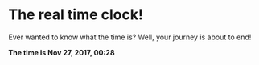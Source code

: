 # The real time clock!

Ever wanted to know what the time is? Well, your journey is about to end!

**The time is Nov 27, 2017, 00:28**